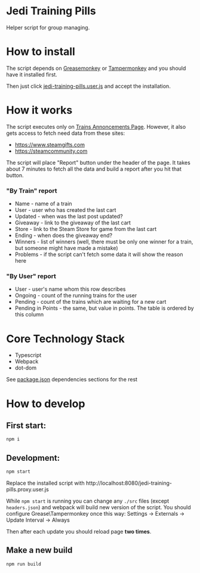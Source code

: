 # Jedi Training Pills

Helper script for group managing.

# How to install

The script depends on [Greasemonkey](https://addons.mozilla.org/en-US/firefox/addon/greasemonkey/) or [Tampermonkey](https://chrome.google.com/webstore/detail/tampermonkey/dhdgffkkebhmkfjojejmpbldmpobfkfo?hl=en) and you should have it installed first.

Then just click [jedi-training-pills.user.js](https://raw.githubusercontent.com/insideone/jedi-training-pills/master/dist/jedi-training-pills.user.js) and accept the installation. 

# How it works

The script executes only on [Trains Annoncements Page](https://steamcommunity.com/groups/JediTraining/announcements/detail/1689297920480934920). However, it also gets access to fetch need data from these sites:

* https://www.steamgifts.com
* https://steamcommunity.com

The script will place "Report" button under the header of the page. It takes about 7 minutes to fetch all the data and build a report after you hit that button.

### "By Train" report

* Name - name of a train
* User - user who has created the last cart 
* Updated - when was the last post updated?
* Giveaway - link to the giveaway of the last cart
* Store - link to the Steam Store for game from the last cart
* Ending - when does the giveaway end?
* Winners - list of winners (well, there must be only one winner for a train, but someone might have made a mistake)
* Problems - if the script can't fetch some data it will show the reason here

### "By User" report

* User - user's name whom this row describes
* Ongoing - count of the running trains for the user
* Pending - count of the trains which are waiting for a new cart
* Pending in Points - the same, but value in points. The table is ordered by this column

# Core Technology Stack

* Typescript
* Webpack
* dot-dom

See [package.json](./package.json) dependencies sections for the rest

# How to develop

## First start:

```bash
npm i
```

## Development:

```bash
npm start
```

Replace the installed script with http://localhost:8080/jedi-training-pills.proxy.user.js

While `npm start` is running you can change any `./src` files (except `headers.json`) and webpack will build new version of the script. You should configure Grease\Tampermonkey once this way: Settings &rarr; Externals &rarr; Update Interval &rarr; Always

Then after each update you should reload page __two times__.

## Make a new build

```bash
npm run build
```
